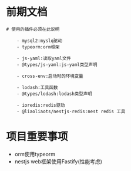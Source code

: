 # 前期文档

``` text
# 使用的插件必须在此说明

    - mysql2:myslq驱动
    - typeorm:orm框架
    
    - js-yaml:读取yaml文件
    - @types/js-yaml:js-yaml类型声明
    
    - cross-env:启动时的环境变量
    
    - lodash:工具函数
    - @types/lodash:lodash类型声明
    
    - ioredis:redis驱动
    - @liaoliaots/nestjs-redis:nest redis 工具
```


# 项目重要事项
 - orm使用typeorm
 - nestjs web框架使用Fastify(性能考虑)
